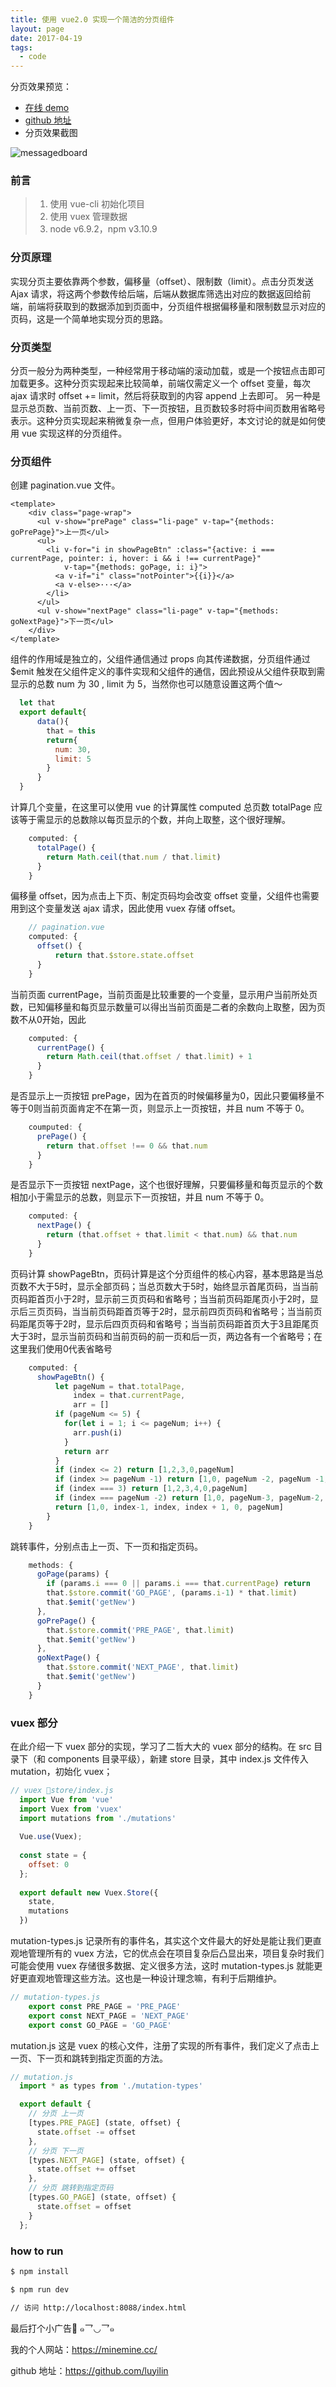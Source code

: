 ```yaml
---
title: 使用 vue2.0 实现一个简洁的分页组件
layout: page
date: 2017-04-19
tags:
  - code
---
```


分页效果预览：
  * [在线 demo](https://luyilin.github.io/Minemine-pagination/dist/index.html)
  * [github 地址](https://github.com/luyilin/Minemine-pagination)
  * 分页效果截图
  
  ![messagedboard](https://i.loli.net/2018/12/05/5c079d83943bc.png)
  
### 前言

> 1. 使用 vue-cli 初始化项目 
> 2. 使用 vuex 管理数据
> 3. node v6.9.2，npm v3.10.9 

<!--more-->

### 分页原理

  实现分页主要依靠两个参数，偏移量（offset）、限制数（limit）。点击分页发送 Ajax 请求，将这两个参数传给后端，后端从数据库筛选出对应的数据返回给前端，前端将获取到的数据添加到页面中，分页组件根据偏移量和限制数显示对应的页码，这是一个简单地实现分页的思路。

### 分页类型

  分页一般分为两种类型，一种经常用于移动端的滚动加载，或是一个按钮点击即可加载更多。这种分页实现起来比较简单，前端仅需定义一个 offset 变量，每次 ajax 请求时 offset += limit，然后将获取到的内容 append 上去即可。
  另一种是显示总页数、当前页数、上一页、下一页按钮，且页数较多时将中间页数用省略号表示。这种分页实现起来稍微复杂一点，但用户体验更好，本文讨论的就是如何使用 vue 实现这样的分页组件。

### 分页组件
  
  创建 pagination.vue 文件。
  
  ```vue
  <template>
      <div class="page-wrap">
        <ul v-show="prePage" class="li-page" v-tap="{methods: goPrePage}">上一页</ul>
        <ul>
          <li v-for="i in showPageBtn" :class="{active: i === currentPage, pointer: i, hover: i && i !== currentPage}"
              v-tap="{methods: goPage, i: i}">
            <a v-if="i" class="notPointer">{{i}}</a>
            <a v-else>···</a>
          </li>
        </ul>
        <ul v-show="nextPage" class="li-page" v-tap="{methods: goNextPage}">下一页</ul>
      </div>
  </template>
  ```

  组件的作用域是独立的，父组件通信通过 props 向其传递数据，分页组件通过 $emit 触发在父组件定义的事件实现和父组件的通信，因此预设从父组件获取到需显示的总数 num 为 30 , limit 为 5，当然你也可以随意设置这两个值～

  ```js
    let that
    export default{
        data(){
          that = this
          return{
            num: 30,
            limit: 5
          }
        }
    }
  ```

  计算几个变量，在这里可以使用 vue 的计算属性 computed
  总页数 totalPage 应该等于需显示的总数除以每页显示的个数，并向上取整，这个很好理解。

  ```js
      computed: {
        totalPage() {
          return Math.ceil(that.num / that.limit)
        }
      }
  ```
  偏移量 offset，因为点击上下页、制定页码均会改变 offset 变量，父组件也需要用到这个变量发送 ajax 请求，因此使用 vuex 存储 offset。
  
  ```js
      // pagination.vue
      computed: {
        offset() {
            return that.$store.state.offset
        }
      }
  ```
  
  当前页面 currentPage，当前页面是比较重要的一个变量，显示用户当前所处页数，已知偏移量和每页显示数量可以得出当前页面是二者的余数向上取整，因为页数不从0开始，因此

  ```js
      computed: {
        currentPage() {
          return Math.ceil(that.offset / that.limit) + 1
        }
      }
  ```
  
  是否显示上一页按钮 prePage，因为在首页的时候偏移量为0，因此只要偏移量不等于0则当前页面肯定不在第一页，则显示上一页按钮，并且 num 不等于 0。
  
  ```js
      coumputed: {
        prePage() {
          return that.offset !== 0 && that.num
        }
      }
  ```

  是否显示下一页按钮 nextPage，这个也很好理解，只要偏移量和每页显示的个数相加小于需显示的总数，则显示下一页按钮，并且 num 不等于 0。
 
  ```js
      computed: {
        nextPage() {
          return (that.offset + that.limit < that.num) && that.num
        }
      }
  ```

  页码计算 showPageBtn，页码计算是这个分页组件的核心内容，基本思路是当总页数不大于5时，显示全部页码；当总页数大于5时，始终显示首尾页码，当当前页码距首页小于2时，显示前三页页码和省略号；当当前页码距尾页小于2时，显示后三页页码，当当前页码距首页等于2时，显示前四页页码和省略号；当当前页码距尾页等于2时，显示后四页页码和省略号；当当前页码距首页大于3且距尾页大于3时，显示当前页码和当前页码的前一页和后一页，两边各有一个省略号；在这里我们使用0代表省略号

  ```js
      computed: {
        showPageBtn() {
            let pageNum = that.totalPage,
                index = that.currentPage,
                arr = []
            if (pageNum <= 5) {
              for(let i = 1; i <= pageNum; i++) {
                arr.push(i)
              }
              return arr
            }
            if (index <= 2) return [1,2,3,0,pageNum]
            if (index >= pageNum -1) return [1,0, pageNum -2, pageNum -1, pageNum]
            if (index === 3) return [1,2,3,4,0,pageNum]
            if (index === pageNum -2) return [1,0, pageNum-3, pageNum-2, pageNum-1, pageNum]
            return [1,0, index-1, index, index + 1, 0, pageNum]
          }
      }
  ```

  跳转事件，分别点击上一页、下一页和指定页码。

```js
    methods: {
      goPage(params) {
        if (params.i === 0 || params.i === that.currentPage) return
        that.$store.commit('GO_PAGE', (params.i-1) * that.limit)
        that.$emit('getNew')
      },
      goPrePage() {
        that.$store.commit('PRE_PAGE', that.limit)
        that.$emit('getNew')
      },
      goNextPage() {
        that.$store.commit('NEXT_PAGE', that.limit)
        that.$emit('getNew')
      }
    }
```

### vuex 部分
  在此介绍一下 vuex 部分的实现，学习了二哲大大的 vuex 部分的结构。在 src 目录下（和 components 目录平级），新建 store 目录，其中 index.js 文件传入 mutation，初始化 vuex；
  ```js
  // vuex store/index.js
    import Vue from 'vue'
    import Vuex from 'vuex'
    import mutations from './mutations'
    
    Vue.use(Vuex);
    
    const state = {
      offset: 0
    };
    
    export default new Vuex.Store({
      state,
      mutations
    })
  ```
  mutation-types.js 记录所有的事件名，其实这个文件最大的好处是能让我们更直观地管理所有的 vuex 方法，它的优点会在项目复杂后凸显出来，项目复杂时我们可能会使用 vuex 存储很多数据、定义很多方法，这时 mutation-types.js 就能更好更直观地管理这些方法。这也是一种设计理念嘛，有利于后期维护。

  ```js
  // mutation-types.js
      export const PRE_PAGE = 'PRE_PAGE'
      export const NEXT_PAGE = 'NEXT_PAGE'
      export const GO_PAGE = 'GO_PAGE'
  ```

  mutation.js 这是 vuex 的核心文件，注册了实现的所有事件，我们定义了点击上一页、下一页和跳转到指定页面的方法。
  
  ```js
  // mutation.js
    import * as types from './mutation-types'

    export default {
      // 分页 上一页
      [types.PRE_PAGE] (state, offset) {
        state.offset -= offset
      },
      // 分页 下一页
      [types.NEXT_PAGE] (state, offset) {
        state.offset += offset
      },
      // 分页 跳转到指定页码
      [types.GO_PAGE] (state, offset) {
        state.offset = offset
      }
    };
  ```
  
  ### how to run 
  
  ```bash
  $ npm install 
  
  $ npm run dev
  
  // 访问 http://localhost:8088/index.html
  ```
  
  最后打个小广告🎣 ๑乛◡乛๑
  
  我的个人网站：https://minemine.cc/
  
  github 地址：https://github.com/luyilin
